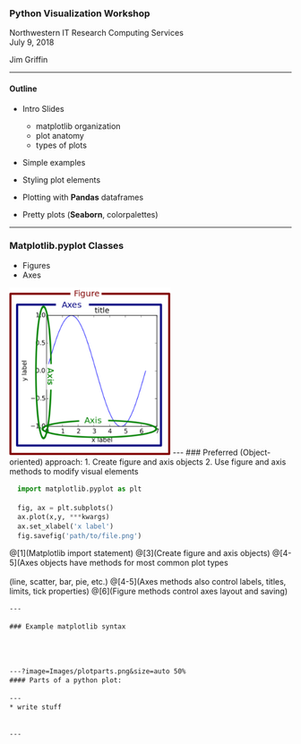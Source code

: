 ### Python Visualization Workshop


Northwestern IT Research Computing Services  
July 9, 2018  

Jim Griffin

---
#### Outline

* Intro Slides
  * matplotlib organization
  * plot anatomy
  * types of plots

* Simple examples  
* Styling plot elements  
* Plotting with **Pandas** dataframes  
* Pretty plots (**Seaborn**, colorpalettes)  

---
### Matplotlib.pyplot Classes
  * Figures  
  * Axes  
<img src="Images/plotparts.png" style="max-height: 300px;"/>
---
### Preferred (Object-oriented) approach:
  1. Create figure and axis objects
  2. Use figure and axis methods to modify visual elements

```python
  import matplotlib.pyplot as plt

  fig, ax = plt.subplots()
  ax.plot(x,y, ***kwargs)
  ax.set_xlabel('x label')
  fig.savefig('path/to/file.png')
  ```
  @[1](Matplotlib import statement)
  @[3](Create figure and axis objects)
  @[4-5](Axes objects have methods for most common plot types<br></br>(line, scatter, bar, pie, etc.)
  @[4-5](Axes methods also control labels, titles, limits, tick properties)
  @[6](Figure methods control axes layout and saving)
```
---

### Example matplotlib syntax




---?image=Images/plotparts.png&size=auto 50%
#### Parts of a python plot:

---
* write stuff


---


```

```
